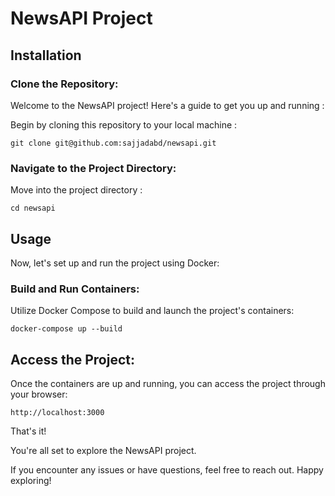 # NewsAPI Project


## Installation

### Clone the Repository:

Welcome to the NewsAPI project! Here's a guide to get you up and running :

Begin by cloning this repository to your local machine :

```shell
git clone git@github.com:sajjadabd/newsapi.git
```

### Navigate to the Project Directory:  

Move into the project directory :

`
cd newsapi
`


## Usage

Now, let's set up and run the project using Docker:

### Build and Run Containers:

Utilize Docker Compose to build and launch the project's containers:

`
docker-compose up --build
`


## Access the Project:

Once the containers are up and running, you can access the project through your browser:

`
http://localhost:3000
`


That's it! 

You're all set to explore the NewsAPI project. 

If you encounter any issues or have questions, feel free to reach out. Happy exploring!

